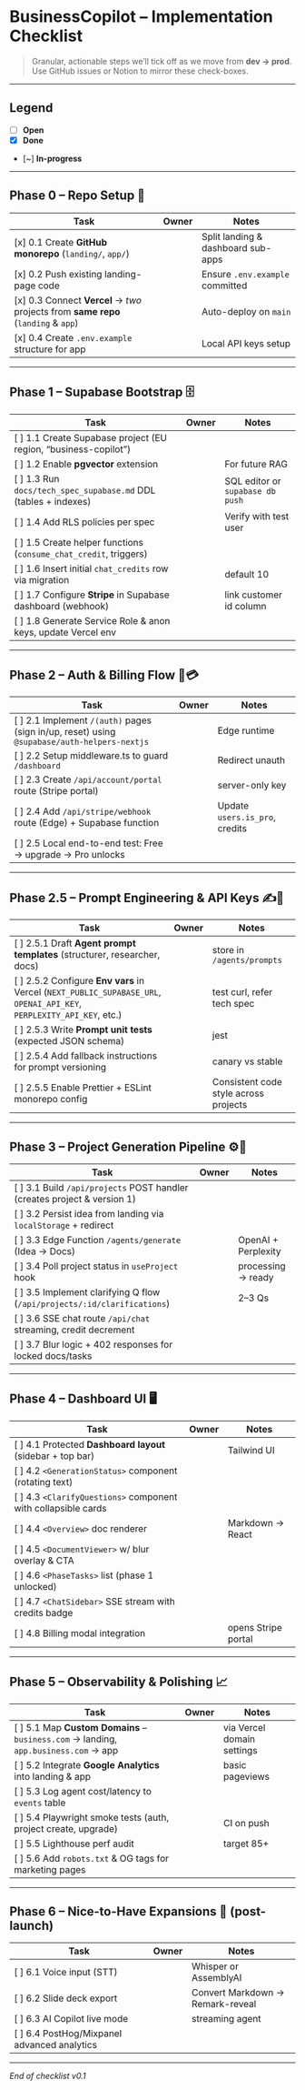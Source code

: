 # BusinessCopilot – Implementation Checklist

> Granular, actionable steps we’ll tick off as we move from **dev → prod**.  Use GitHub issues or Notion to mirror these check-boxes.

---

## Legend
- [ ] **Open**  
- [x] **Done**  
- [~] **In-progress**

---

## Phase 0 – Repo Setup 🔧

| Task | Owner | Notes |
|------|-------|-------|
| [x] 0.1 Create **GitHub monorepo** (`landing/`, `app/`) | | Split landing & dashboard sub-apps |
| [x] 0.2 Push existing landing-page code | | Ensure `.env.example` committed |
| [x] 0.3 Connect **Vercel** → _two_ projects from **same repo** (`landing` & `app`) | | Auto-deploy on `main` |
| [x] 0.4 Create `.env.example` structure for app | | Local API keys setup |

---

## Phase 1 – Supabase Bootstrap 🗄️

| Task | Owner | Notes |
|------|-------|-------|
| [ ] 1.1 Create Supabase project (EU region, “business-copilot”) | | |
| [ ] 1.2 Enable **pgvector** extension | | For future RAG |
| [ ] 1.3 Run `docs/tech_spec_supabase.md` DDL (tables + indexes) | | SQL editor or `supabase db push` |
| [ ] 1.4 Add RLS policies per spec | | Verify with test user |
| [ ] 1.5 Create helper functions (`consume_chat_credit`, triggers) | | |
| [ ] 1.6 Insert initial `chat_credits` row via migration | | default 10 |
| [ ] 1.7 Configure **Stripe** in Supabase dashboard (webhook) | | link customer id column |
| [ ] 1.8 Generate Service Role & anon keys, update Vercel env | | |

---

## Phase 2 – Auth & Billing Flow 🔐💳

| Task | Owner | Notes |
|------|-------|-------|
| [ ] 2.1 Implement `/(auth)` pages (sign in/up, reset) using `@supabase/auth-helpers-nextjs` | | Edge runtime |
| [ ] 2.2 Setup middleware.ts to guard `/dashboard` | | Redirect unauth |
| [ ] 2.3 Create `/api/account/portal` route (Stripe portal) | | server-only key |
| [ ] 2.4 Add `/api/stripe/webhook` route (Edge) + Supabase function | | Update `users.is_pro`, credits |
| [ ] 2.5 Local end-to-end test: Free → upgrade → Pro unlocks | | |

---

## Phase 2.5 – Prompt Engineering & API Keys ✍️🔑

| Task | Owner | Notes |
|------|-------|-------|
| [ ] 2.5.1 Draft **Agent prompt templates** (structurer, researcher, docs) | | store in `/agents/prompts` |
| [ ] 2.5.2 Configure **Env vars** in Vercel (`NEXT_PUBLIC_SUPABASE_URL`, `OPENAI_API_KEY`, `PERPLEXITY_API_KEY`, etc.) | | test curl, refer tech spec |
| [ ] 2.5.3 Write **Prompt unit tests** (expected JSON schema) | | jest |
| [ ] 2.5.4 Add fallback instructions for prompt versioning | | canary vs stable |
| [ ] 2.5.5 Enable Prettier + ESLint monorepo config | | Consistent code style across projects |

---

## Phase 3 – Project Generation Pipeline ⚙️🤖

| Task | Owner | Notes |
|------|-------|-------|
| [ ] 3.1 Build `/api/projects` POST handler (creates project & version 1) | | |
| [ ] 3.2 Persist idea from landing via `localStorage` + redirect | | |
| [ ] 3.3 Edge Function `/agents/generate` (Idea → Docs) | | OpenAI + Perplexity |
| [ ] 3.4 Poll project status in `useProject` hook | | processing → ready |
| [ ] 3.5 Implement clarifying Q flow (`/api/projects/:id/clarifications`) | | 2–3 Qs |
| [ ] 3.6 SSE chat route `/api/chat` streaming, credit decrement | | |
| [ ] 3.7 Blur logic + 402 responses for locked docs/tasks | | |

---

## Phase 4 – Dashboard UI 🖥️

| Task | Owner | Notes |
|------|-------|-------|
| [ ] 4.1 Protected **Dashboard layout** (sidebar + top bar) | | Tailwind UI |
| [ ] 4.2 `<GenerationStatus>` component (rotating text) | | |
| [ ] 4.3 `<ClarifyQuestions>` component with collapsible cards | | |
| [ ] 4.4 `<Overview>` doc renderer | | Markdown → React |
| [ ] 4.5 `<DocumentViewer>` w/ blur overlay & CTA | | |
| [ ] 4.6 `<PhaseTasks>` list (phase 1 unlocked) | | |
| [ ] 4.7 `<ChatSidebar>` SSE stream with credits badge | | |
| [ ] 4.8 Billing modal integration | | opens Stripe portal |

---

## Phase 5 – Observability & Polishing 📈

| Task | Owner | Notes |
|------|-------|-------|
| [ ] 5.1 Map **Custom Domains** – `business.com` → landing, `app.business.com` → app | | via Vercel domain settings |
| [ ] 5.2 Integrate **Google Analytics** into landing & app | | basic pageviews |
| [ ] 5.3 Log agent cost/latency to `events` table | | |
| [ ] 5.4 Playwright smoke tests (auth, project create, upgrade) | | CI on push |
| [ ] 5.5 Lighthouse perf audit | | target 85+ |
| [ ] 5.6 Add `robots.txt` & OG tags for marketing pages | | |

---

## Phase 6 – Nice-to-Have Expansions 🚀 (post-launch)

| Task | Owner | Notes |
|------|-------|-------|
| [ ] 6.1 Voice input (STT) | | Whisper or AssemblyAI |
| [ ] 6.2 Slide deck export | | Convert Markdown → Remark-reveal |
| [ ] 6.3 AI Copilot live mode | | streaming agent |
| [ ] 6.4 PostHog/Mixpanel advanced analytics | | |

---

_End of checklist v0.1_